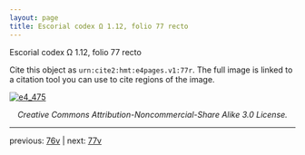 ```yaml
---
layout: page
title: Escorial codex Ω 1.12, folio 77 recto
---
```


Escorial codex Ω 1.12, folio 77 recto

Cite this object as `urn:cite2:hmt:e4pages.v1:77r`.  The full image is linked to a citation tool you can use to cite regions of the image.

[![e4_475](http://www.homermultitext.org/iipsrv?IIIF=/project/homer/pyramidal/deepzoom/hmt/e4img/2017a/e4_475.tif/full/800,/0/default.jpg)](http://www.homermultitext.org/ict2/?urn=urn:cite2:hmt:e4img.2017a:e4_475) 

<p style="text-align: center; font-style: italic;">Creative Commons Attribution-Noncommercial-Share Alike 3.0 License.</p>

---

previous: [76v](../76v/) | next: [77v](../77v/)